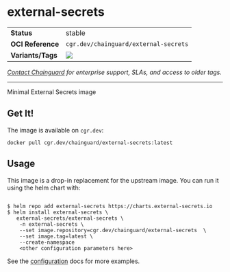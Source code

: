 <!--monopod:start-->
# external-secrets
| | |
| - | - |
| **Status** | stable |
| **OCI Reference** | `cgr.dev/chainguard/external-secrets` |
| **Variants/Tags** | ![](https://storage.googleapis.com/chainguard-images-build-outputs/summary/external-secrets.svg) |

*[Contact Chainguard](https://www.chainguard.dev/chainguard-images) for enterprise support, SLAs, and access to older tags.*

---
<!--monopod:end-->

Minimal External Secrets image 

## Get It!

The image is available on `cgr.dev`:

```
docker pull cgr.dev/chainguard/external-secrets:latest
```

## Usage

This image is a drop-in replacement for the upstream image.
You can run it using the helm chart with:

```shell
  
$ helm repo add external-secrets https://charts.external-secrets.io
$ helm install external-secrets \
   external-secrets/external-secrets \
    -n external-secrets \
    --set image.repository=cgr.dev/chainguard/external-secrets  \
    --set image.tag=latest \
    --create-namespace 
    <other configuration parameters here>
```

See the [configuration](https://github.com/external-secrets/external-secrets/tree/main/deploy/charts/external-secrets) docs for more examples.

